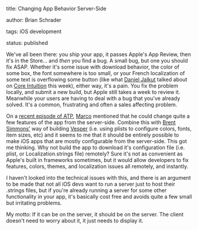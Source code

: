title: Changing App Behavior Server-Side

author: Brian Schrader

tags: iOS development

status: published


We've all been there: you ship your app, it passes Apple's App Review, then it's in the Store... and *then* you find a bug. A small bug, but one you should fix ASAP. Whether it's some issue with download behavior, the color of some box, the font somewhere is too small, or your French localization of some text is overflowing some button (like what [Daniel Jalkut][jalkut] talked about on [Core Intuition][coreint] this week), either way, it's a pain. You fix the problem locally, and submit a new build, but Apple still takes a week to review it. Meanwhile your users are having to deal with a bug that you've already solved. It's a common, frustrating and often a sales affecting problem.



[jalkut]: http://www.red-sweater.com

[coreint]: http://www.coreint.org



On a [recent episode of ATP][atp], [Marco][marco] mentioned that he could change quite a few features of the app from the server-side. Combine this with [Brent Simmons'][brett] way of building [Vesper][vesper] (i.e. using plists to configure colors, fonts, item sizes, etc) and it seems to me that it should be entirely possible to make iOS apps that are mostly configurable from the server-side. This got me thinking. Why not build the app to download it's configuration file (i.e. plist, or Localization.strings file) remotely? Sure it's not as convenient as Apple's built in frameworks sometimes, but it would allow developers to fix features, colors, themes, and localization issues all remotely, and instantly.



[atp]: http://atp.fm/episodes/74

[marco]: http://www.marco.org

[vesper]: http://vesperapp.co

[brett]: http://inessential.com



I haven't looked into the technical issues with this, and there is an argument to be made that not all iOS devs want to run a server just to host their .strings files, but if you're already running a server for some other functionality in your app, it's basically cost free and avoids quite a few small but irritating problems.



My motto: If it can be on the server, it should be on the server. The client doesn't need to worry about it, it just needs to display it.
